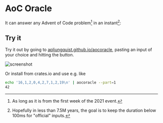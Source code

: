 # AoC Oracle

It can answer any Advent of Code problem[^1] in an instant[^2]:


## Try it
Try it out by going to [apljungquist.github.io/aocoracle](https://apljungquist.github.io/aocoracle/), pasting an input of your choice and hitting the button.

![screenshot](docs/screenshot.png)

Or install from crates.io and use e.g. like

```bash
echo '16,1,2,0,4,2,7,1,2,19\n' | aocoracle --part=1
42
```

[^1]: As long as it is from the first week of the 2021 event.
[^2]: Hopefully in less than 7.5M years, the goal is to keep the duration below 100ms for "official" inputs.
